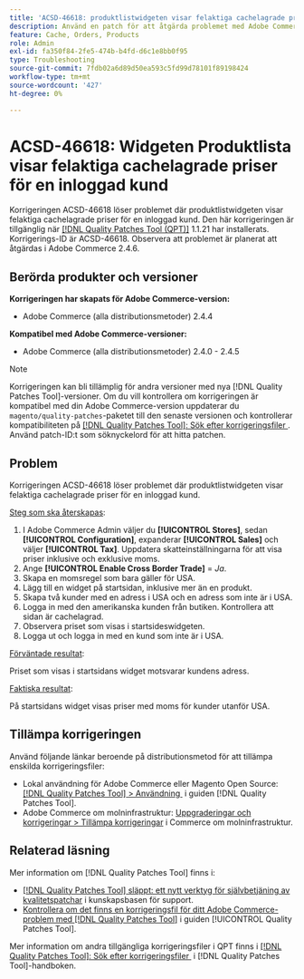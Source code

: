 ```yaml
---
title: 'ACSD-46618: produktlistwidgeten visar felaktiga cachelagrade priser för inloggad kund'
description: Använd en patch för att åtgärda problemet med Adobe Commerce där produktlistwidgeten visar felaktiga cachelagrade priser för en inloggad kund.
feature: Cache, Orders, Products
role: Admin
exl-id: fa350f84-2fe5-474b-b4fd-d6c1e8bb0f95
type: Troubleshooting
source-git-commit: 7fdb02a6d89d50ea593c5fd99d78101f89198424
workflow-type: tm+mt
source-wordcount: '427'
ht-degree: 0%

---
```


# ACSD-46618: Widgeten Produktlista visar felaktiga cachelagrade priser för en inloggad kund

Korrigeringen ACSD-46618 löser problemet där produktlistwidgeten visar felaktiga cachelagrade priser för en inloggad kund. Den här korrigeringen är tillgänglig när [[!DNL Quality Patches Tool (QPT)]](https://experienceleague.adobe.com/docs/commerce-knowledge-base/kb/announcements/commerce-announcements/magento-quality-patches-released-new-tool-to-self-serve-quality-patches.html?lang=sv-SE) 1.1.21 har installerats. Korrigerings-ID är ACSD-46618. Observera att problemet är planerat att åtgärdas i Adobe Commerce 2.4.6.

## Berörda produkter och versioner

**Korrigeringen har skapats för Adobe Commerce-version:**
* Adobe Commerce (alla distributionsmetoder) 2.4.4

**Kompatibel med Adobe Commerce-versioner:**
* Adobe Commerce (alla distributionsmetoder) 2.4.0 - 2.4.5

>[!NOTE]
>
>Korrigeringen kan bli tillämplig för andra versioner med nya [!DNL Quality Patches Tool]-versioner. Om du vill kontrollera om korrigeringen är kompatibel med din Adobe Commerce-version uppdaterar du `magento/quality-patches`-paketet till den senaste versionen och kontrollerar kompatibiliteten på [[!DNL Quality Patches Tool]: Sök efter korrigeringsfiler &#x200B;](https://experienceleague.adobe.com/tools/commerce-quality-patches/index.html?lang=sv-SE). Använd patch-ID:t som söknyckelord för att hitta patchen.

## Problem

Korrigeringen ACSD-46618 löser problemet där produktlistwidgeten visar felaktiga cachelagrade priser för en inloggad kund.

<u>Steg som ska återskapas</u>:

1. I Adobe Commerce Admin väljer du **[!UICONTROL Stores]**, sedan **[!UICONTROL Configuration]**, expanderar **[!UICONTROL Sales]** och väljer **[!UICONTROL Tax]**. Uppdatera skatteinställningarna för att visa priser inklusive och exklusive moms.
1. Ange **[!UICONTROL Enable Cross Border Trade]** = _Ja_.
1. Skapa en momsregel som bara gäller för USA.
1. Lägg till en widget på startsidan, inklusive mer än en produkt.
1. Skapa två kunder med en adress i USA och en adress som inte är i USA.
1. Logga in med den amerikanska kunden från butiken. Kontrollera att sidan är cachelagrad.
1. Observera priset som visas i startsideswidgeten.
1. Logga ut och logga in med en kund som inte är i USA.

<u>Förväntade resultat</u>:

Priset som visas i startsidans widget motsvarar kundens adress.

<u>Faktiska resultat</u>:

På startsidans widget visas priser med moms för kunder utanför USA.

## Tillämpa korrigeringen

Använd följande länkar beroende på distributionsmetod för att tillämpa enskilda korrigeringsfiler:

* Lokal användning för Adobe Commerce eller Magento Open Source: [[!DNL Quality Patches Tool] > Användning &#x200B;](/help/tools/quality-patches-tool/usage.md) i guiden [!DNL Quality Patches Tool].
* Adobe Commerce om molninfrastruktur: [Uppgraderingar och korrigeringar > Tillämpa korrigeringar](https://experienceleague.adobe.com/docs/commerce-cloud-service/user-guide/develop/upgrade/apply-patches.html?lang=sv-SE) i Commerce om molninfrastruktur.

## Relaterad läsning

Mer information om [!DNL Quality Patches Tool] finns i:

* [[!DNL Quality Patches Tool] släppt: ett nytt verktyg för självbetjäning av kvalitetspatchar](https://experienceleague.adobe.com/sv/docs/commerce-operations/tools/quality-patches-tool/quality-patches-tool-to-self-serve-quality-patches) i kunskapsbasen för support.
* [Kontrollera om det finns en korrigeringsfil för ditt Adobe Commerce-problem med  [!DNL Quality Patches Tool]](/help/tools/quality-patches-tool/patches-available-in-qpt/check-patch-for-magento-issue-with-magento-quality-patches.md) i guiden [!UICONTROL Quality Patches Tool].


Mer information om andra tillgängliga korrigeringsfiler i QPT finns i [[!DNL Quality Patches Tool]: Sök efter korrigeringsfiler &#x200B;](https://experienceleague.adobe.com/tools/commerce-quality-patches/index.html?lang=sv-SE) i [!DNL Quality Patches Tool]-handboken.
